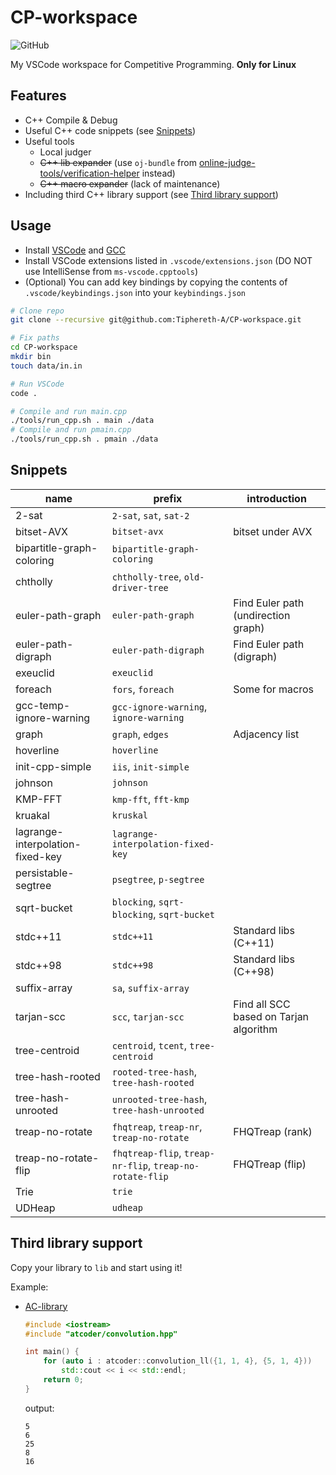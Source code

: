 # CP-workspace

![GitHub](https://img.shields.io/github/license/Tiphereth-A/CP-workspace)

My VSCode workspace for Competitive Programming. **Only for Linux**

## Features

- C++ Compile & Debug
- Useful C++ code snippets (see [Snippets](#Snippets))
- Useful tools
  - Local judger
  - ~~C++ lib expander~~ (use `oj-bundle` from [online-judge-tools/verification-helper](https://github.com/online-judge-tools/verification-helper) instead)
  - ~~C++ macro expander~~ (lack of maintenance)
- Including third C++ library support (see [Third library support](#Third%20library%20support))

## Usage

- Install [VSCode](https://code.visualstudio.com/) and [GCC](https://gcc.gnu.org/)
- Install VSCode extensions listed in `.vscode/extensions.json` (DO NOT use IntelliSense from `ms-vscode.cpptools`)
- (Optional) You can add key bindings by copying the contents of `.vscode/keybindings.json` into your `keybindings.json`

```bash
# Clone repo
git clone --recursive git@github.com:Tiphereth-A/CP-workspace.git

# Fix paths
cd CP-workspace
mkdir bin
touch data/in.in

# Run VSCode
code .

# Compile and run main.cpp
./tools/run_cpp.sh . main ./data
# Compile and run pmain.cpp
./tools/run_cpp.sh . pmain ./data
```

## Snippets

| name                             | prefix                                                   | introduction                           |
| -------------------------------- | -------------------------------------------------------- | -------------------------------------- |
| 2-sat                            | `2-sat`, `sat`, `sat-2`                                  |
| bitset-AVX                       | `bitset-avx`                                             | bitset under AVX                       |
| bipartitle-graph-coloring        | `bipartitle-graph-coloring`                              |
| chtholly                         | `chtholly-tree`, `old-driver-tree`                       |
| euler-path-graph                 | `euler-path-graph`                                       | Find Euler path (undirection graph)    |
| euler-path-digraph               | `euler-path-digraph`                                     | Find Euler path (digraph)              |
| exeuclid                         | `exeuclid`                                               |
| foreach                          | `fors`, `foreach`                                        | Some for macros                        |
| gcc-temp-ignore-warning          | `gcc-ignore-warning`, `ignore-warning`                   |
| graph                            | `graph`, `edges`                                         | Adjacency list                         |
| hoverline                        | `hoverline`                                              |
| init-cpp-simple                  | `iis`, `init-simple`                                     |
| johnson                          | `johnson`                                                |
| KMP-FFT                          | `kmp-fft`, `fft-kmp`                                     |
| kruakal                          | `kruskal`                                                |
| lagrange-interpolation-fixed-key | `lagrange-interpolation-fixed-key`                       |
| persistable-segtree              | `psegtree`, `p-segtree`                                  |
| sqrt-bucket                      | `blocking`, `sqrt-blocking`, `sqrt-bucket`               |
| stdc++11                         | `stdc++11`                                               | Standard libs (C++11)                  |
| stdc++98                         | `stdc++98`                                               | Standard libs (C++98)                  |
| suffix-array                     | `sa`, `suffix-array`                                     |
| tarjan-scc                       | `scc`, `tarjan-scc`                                      | Find all SCC based on Tarjan algorithm |
| tree-centroid                    | `centroid`, `tcent`, `tree-centroid`                     |
| tree-hash-rooted                 | `rooted-tree-hash`, `tree-hash-rooted`                   |
| tree-hash-unrooted               | `unrooted-tree-hash`, `tree-hash-unrooted`               |
| treap-no-rotate                  | `fhqtreap`, `treap-nr`, `treap-no-rotate`                | FHQTreap (rank)                        |
| treap-no-rotate-flip             | `fhqtreap-flip`, `treap-nr-flip`, `treap-no-rotate-flip` | FHQTreap (flip)                        |
| Trie                             | `trie`                                                   |
| UDHeap                           | `udheap`                                                 |

## Third library support

Copy your library to `lib` and start using it!

Example:

- [AC-library](https://github.com/atcoder/ac-library)

  ```cpp
  #include <iostream>
  #include "atcoder/convolution.hpp"

  int main() {
      for (auto i : atcoder::convolution_ll({1, 1, 4}, {5, 1, 4}))
          std::cout << i << std::endl;
      return 0;
  }
  ```

  output:

  ```text
  5
  6
  25
  8
  16
  ```
